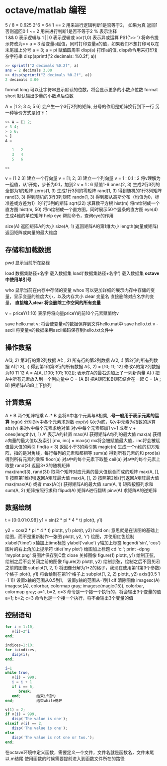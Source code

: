 # octave/matlab 编程

5 / 8 = 0.625
2^6 = 64
1 == 2 用来进行逻辑判断1是否等于2， 如果为真 返回1 否则返回0
1 ~= 2 用来进行判断1是否不等于2
% 表示注释  
1 && 0 表示逻辑与
1 || 0 表示逻辑或
xor(1,0) 表示异或运算
PS1('>> ') 将命令提示符改为>>
a = 3 给变量a赋值，同时打印变量a的值，如果我们不想打印可以在末尾加上分号 a = 3;
a = pi 赋值圆周率
disp(a) 打印a的值, disp命令用来打印复杂字符串
disp(sprintf('2 decimals: %0.2f', a))

```octave
>> sprintf("2 decimals %0.2f", a)
ans = 2 decimals 3.00
>> disp(sprintf("2 decimals %0.2f", a))
2 decimals 3.00
```

format long 可以让字符串显示默认的位数，将会显示更多的小数点位数
format short 默认输出少量的小数点后位数


A = [1 2; 3 4; 5 6] 会产生一个3行2列的矩阵, 分号的作用是矩阵换行到下一行
另一种等价方式是如下：
```octave
>> A = [1 2;
> 3 4;
> 5 6;
> ]
A =

   1   2
   3   4
   5   6

>> 
```

v = [1 2 3] 建立一个行向量
v = [1; 2; 3] 建立一个列向量
v = 1 : 0.1 : 2 将v理解为一组值，从1开始，步长为0.1，加到2
v = 1 : 6 赋值1-6
ones(2, 3) 生成2行3列的全部为1的矩阵
zeros(1, 3) 生成1行3列的零矩阵
rand(1, 3) 得到随机的1行3列矩阵
rand(3, 3) 得到随机的3行3列矩阵
randn(1, 3) 得到服从高斯分布（均值为0，标准差或方差为1）的1行3列的矩阵
sqrt(22) 求算数平方根
hist(m) 将m绘制成一个直方图
hist(m, 50) 将m绘制成一个直方图，同时展示50个竖条的直方图
eye(4) 生成4维的单位矩阵
help eye 帮助命令，查询eye的作用

size(A) 返回矩阵A的大小
size(A, 1) 返回矩阵A的第1维大小
length(向量或矩阵) 返回矩阵或向量的最大维度 



## 存储和加载数据
pwd 显示当前所在路径

load 数据集路径+名字 载入数据集
load('数据集路径+名字') 载入数据集 **octave中使用单引号**

who 显示当前在内存中存储的变量
whos 可以更加详细的展示内存中存储的变量，显示变量的维度大小，以及内存大小
clear 变量名 直接删除对应名字的变量， **直接输入clear 将会删除工作空间的所有变量**

v = priceY(1:10) 表示将将向量priceY的前10个元素赋值给v

save hello.mat v; 将会使变量v的数据保存到文件hello.mat中
save hello.txt v -ascii 将变量v的数据采用ascii编码保存到hello.txt文件中

## 操作数据
A(3, 2) 第3行的第2列数据
A(: , 2)  所有行的第2列数据
A(2, :) 第2行的所有列数据
A([1 3], :) 得到第1和第3行的所有数据
A(:, 2) = [10; 11; 12] 修改A的第2列数据为10 11 12
A = A[A, [100; 101; 102]]; 表示在A的最右边加上了一列新向量
A(:) 把A中所有元素放入到一个列向量中
C = [A B] 把A矩阵和B矩阵结合在一起
C = [A ; B] 把矩阵A和B上下排列

## 计算数据

A * B 两个矩阵相乘
A .* B 会将A中各个元素与B相乘, **.号一般用于表示元素的运算**
log(v) 分别对v中各个元素求对数
exp(v) 以e为底，以v中元素为指数的运算
abs(v) 来对v中每个元素求绝对值
对v中每个元素都加1  v+1 或者 v + ones(length(v), 1)
A' 表示A的转置
max(A) 获得矩阵A每列的最大值
max(a) 获得a向量的最大值以及索引
[mx, inc] = max(a) mx将会被赋值最大值，inc将会被赋值最大值的索引
find(a < 3) 返回小于3的索引集
magic(n) 生成一个n维的幻方矩阵，指的是对角线，每行每列的元素和都相等
sum(a) 得到所有元素的和
prod(a) 得到所有元素的乘积
floor(a) 对a中的每个元素下取整
ceil(a) 对a中的每个元素上取整
rand(3) 返回3*3的随机矩阵  
max(rand(3), rand(3)) 取两个矩阵对应元素的最大值组合而成的矩阵
max(A, [], 1) 按照第1维(列)返回A矩阵最大值
max(A, [], 2) 按照第2维(行)返回A矩阵最大值
max(max(A)) 或者 max(A(:)) 获得矩阵A的最大值
sum(A, 1) 矩阵按照列求和
sum(A, 2) 矩阵按照行求和
flipud(A) 矩阵A进行翻转
pinv(A) 求矩阵A的逆矩阵

## 数据绘制

t = [0:0.01:0.98]
y1 = sin(2 * pi * 4 * t)
plot(t, y1) 

y2 = cos(2 * pi * 4 * t)
plot(t, y1)
plot(t, y2)
hold on; 意思就是在该图的基础上绘图，而不是重新制作一张图
plot(t, y2, 'r') 绘图，并使用红色绘制
xlabel('time') x轴加上time标签
ylabel('value') y轴加上标签
legend('sin', 'cos') 图片的右上角加上提示符
title('my plot') 给图加上标题
cd 'c:\'; print -dpng 'myplot.png' 将图片保存到C盘
close 关掉图像
figure(1) plot(t, y1) 绘制正弦，绘制之后不会关闭之前的图像
figure(2) plot(t, y2) 绘制余弦，绘制之后不回关闭之前的图像
subplot(1, 2, 1) 将图像分解为1*2的格子，我现在使用第1(第3个参数)个格子
plot(t, y1) 将会绘制在第1个格子上
subplot(1, 2, 2) 
plot(t, y2)
axis([0.5 1 -1 1]) 设置x轴的范围从0.5到1， 设置y轴的范围从-1到1
clf 清除图像
imagesc(A) 
imagesc(A), colorbar, colormap gray;
imagesc(magic(15)), colorbar, colormap gray;
a=1, b=2, c=3 命令是一个接一个执行的，将会输出3个变量的值
a=1; b=2; c=3 命令也是一个接一个执行，将不会输出3个变量的值


## 控制语句

```octave
for i = 1:10,
   v(i)=2^i
end;
```

```octave
indices=1:10;
for i=indices,
   disp(i);
end;
```

```octave
i=1
while true,
   v(i) = 999;
   i = i + 1
   if i == 6,
      break;
   end;       结束if语句
end;          结束while循环
```

```octave
v(1) = 2;
if v(i) = 999,
   disp('The value is one');
elseif v(i) == 2,
   disp('The value is one');
else
   disp('The value is not one or two.');
end;
```

在octave环境中定义函数，需要定义一个文件，文件名就是函数名，文件末尾以.m结尾
使用函数的时候需要提前进入到函数文件所在的路径
